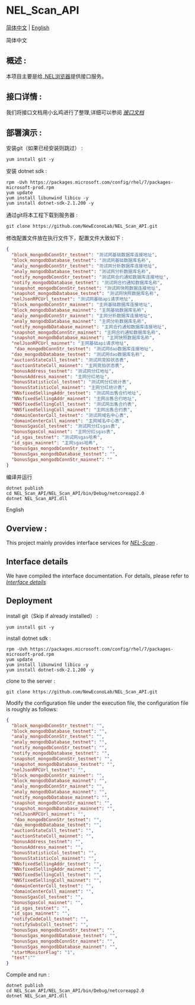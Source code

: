 # NEL_Scan_API
[简体中文](#zh) |    [English](#en) 

<a name="zh">简体中文</a>
## 概述 :
本项目主要是给_[NEL浏览器](https://scan.nel.group/)提供接口服务。

## 接口详情 :
我们将接口文档用小幺鸡进行了整理,详细可以参阅 _[接口文档](http://www.xiaoyaoji.cn/doc/2veptPpn9o/edit)_

## 部署演示 :

安装git（如果已经安装则跳过） :
```
yum install git -y
```

安装 dotnet sdk :
```
rpm -Uvh https://packages.microsoft.com/config/rhel/7/packages-microsoft-prod.rpm
yum update
yum install libunwind libicu -y
yum install dotnet-sdk-2.1.200 -y
```

通过git将本工程下载到服务器 :
```
git clone https://github.com/NewEconoLab/NEL_Scan_API.git
```

修改配置文件放在执行文件下，配置文件大致如下 :
```json
{
  "block_mongodbConnStr_testnet": "测试网基础数据库连接地址",
  "block_mongodbDatabase_testnet": "测试网基础数据库名称", 
  "analy_mongodbConnStr_testnet": "测试网分析数据库连接地址",
  "analy_mongodbDatabase_testnet": "测试网分析数据库名称",
  "notify_mongodbConnStr_testnet": "测试网合约通知数据库连接地址",
  "notify_mongodbDatabase_testnet": "测试网合约通知数据库名称",
  "snapshot_mongodbConnStr_testnet": "测试网快照数据连接地址",
  "snapshot_mongodbDatabase_testnet": "测试网快照数据库名称",
  "nelJsonRPCUrl_testnet": "测试网基础api请求地址",
  "block_mongodbConnStr_mainnet": "主网基础数据库连接地址",
  "block_mongodbDatabase_mainnet": "主网基础数据库名称",
  "analy_mongodbConnStr_mainnet": "主网分析数据库连接地址",
  "analy_mongodbDatabase_mainnet": "主网分析数据库名称",
  "notify_mongodbDatabase_mainnet": "主网合约通知数据库连接地址",
  "snapshot_mongodbConnStr_mainnet": "主网合约通知数据库名称",
  "snapshot_mongodbDatabase_mainnet": "主网快照数据库名称",
  "nelJsonRPCUrl_mainnet": "主网基础api请求地址",
   "dao_mongodbConnStr_testnet": "测试网dao数据库连接地址",
  "dao_mongodbDatabase_testnet": "测试网dao数据库名称",
  "auctionStateColl_testnet": "测试网竞拍状态表",
  "auctionStateColl_mainnet": "主网竞拍状态表",
  "bonusAddress_testnet": "测试网分红地址",
  "bonusAddress_mainnet": "主网分红地址",
  "bonusStatisticCol_testnet": "测试网分红统计表",
  "bonusStatisticCol_mainnet": "主网分红统计表",
  "NNsfixedSellingAddr_testnet": "测试网出售合约地址",
  "NNsfixedSellingAddr_mainnet": "主网出售合约地址",
  "NNSfixedSellingColl_testnet": "测试网出售合约表",
  "NNSfixedSellingColl_mainnet": "主网出售合约表",
  "domainCenterColl_testnet": "测试网域名中心表",
  "domainCenterColl_mainnet": "主网域名中心表",
  "bonusSgasCol_testnet": "测试网分红sgas表",
  "bonusSgasCol_mainnet": "主网分红sgas表",
  "id_sgas_testnet": "测试网sgas哈希",
  "id_sgas_mainnet": "主网sgas哈希",
  "bonusSgas_mongodbConnStr_testnet": "",
  "bonusSgas_mongodbDatabase_testnet": "",
  "bonusSgas_mongodbConnStr_mainnet": ""
}
```


编译并运行
```
dotnet publish
cd NEL_Scan_API/NEL_Scan_API/bin/Debug/netcoreapp2.0
dotnet NEL_Scan_API.dll
```


<a name="en">English</a>
## Overview :
This project mainly provides interface services for _[NEL-Scan](https://scan.nel.group/)_ .

## Interface details
We have compiled the interface documentation. For details, please refer to _[Interface details](http://www.xiaoyaoji.cn/doc/2veptPpn9o/edit)_

## Deployment

install git（Skip if already installed） :
```
yum install git -y
```

install dotnet sdk :
```
rpm -Uvh https://packages.microsoft.com/config/rhel/7/packages-microsoft-prod.rpm
yum update
yum install libunwind libicu -y
yum install dotnet-sdk-2.1.200 -y
```

clone to the server :
```
git clone https://github.com/NewEconoLab/NEL_Scan_API.git
```

Modify the configuration file under the execution file, the configuration file is roughly as follows:
```json
{
  "block_mongodbConnStr_testnet": "",
  "block_mongodbDatabase_testnet": "",
  "analy_mongodbConnStr_testnet": "",
  "analy_mongodbDatabase_testnet": "",
  "notify_mongodbConnStr_testnet": "",
  "notify_mongodbDatabase_testnet": "",
  "snapshot_mongodbConnStr_testnet": "",
  "snapshot_mongodbDatabase_testnet": "",
  "nelJsonRPCUrl_testnet": "",
  "block_mongodbConnStr_mainnet": "",
  "block_mongodbDatabase_mainnet": "",
  "analy_mongodbConnStr_mainnet": "",
  "analy_mongodbDatabase_mainnet": "",
  "notify_mongodbDatabase_mainnet": "",
  "snapshot_mongodbConnStr_mainnet": "",
  "snapshot_mongodbDatabase_mainnet": "",
  "nelJsonRPCUrl_mainnet": "",
   "dao_mongodbConnStr_testnet": "",
  "dao_mongodbDatabase_testnet": "",
  "auctionStateColl_testnet": "",
  "auctionStateColl_mainnet": "",
  "bonusAddress_testnet": "",
  "bonusAddress_mainnet": "",
  "bonusStatisticCol_testnet": "",
  "bonusStatisticCol_mainnet": "",
  "NNsfixedSellingAddr_testnet": "",
  "NNsfixedSellingAddr_mainnet": "",
  "NNSfixedSellingColl_testnet": "",
  "NNSfixedSellingColl_mainnet": "",
  "domainCenterColl_testnet": "",
  "domainCenterColl_mainnet": "",
  "bonusSgasCol_testnet": "",
  "bonusSgasCol_mainnet": "",
  "id_sgas_testnet": "",
  "id_sgas_mainnet": "",
  "notifyCodeColl_testnet": "",
  "notifySubsColl_testnet": "",
  "bonusSgas_mongodbConnStr_testnet": "",
  "bonusSgas_mongodbDatabase_testnet": "",
  "bonusSgas_mongodbConnStr_mainnet": "",
  "bonusSgas_mongodbDatabase_mainnet": "",
  "startMonitorFlag": "1",
  "test":""
}
```

Compile and run :
```
dotnet publish
cd NEL_Scan_API/NEL_Scan_API/bin/Debug/netcoreapp2.0
dotnet NEL_Scan_API.dll
```
